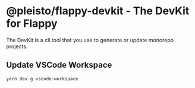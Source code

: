 # @pleisto/flappy-devkit - The DevKit for Flappy

The DevKit is a cli tool that you use to generate or update monorepo projects.

## Update VSCode Workspace

```bash
yarn dev g vscode-workspace
```
